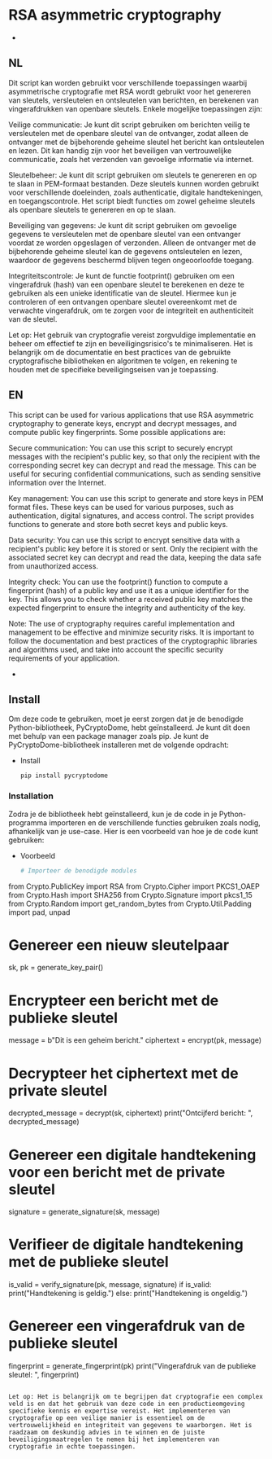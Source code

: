 # RSA asymmetric cryptography
-
NL
-
Dit script kan worden gebruikt voor verschillende toepassingen waarbij asymmetrische cryptografie met RSA wordt gebruikt voor het genereren van sleutels, versleutelen en ontsleutelen van berichten, en berekenen van vingerafdrukken van openbare sleutels. Enkele mogelijke toepassingen zijn:

Veilige communicatie: Je kunt dit script gebruiken om berichten veilig te versleutelen met de openbare sleutel van de ontvanger, zodat alleen de ontvanger met de bijbehorende geheime sleutel het bericht kan ontsleutelen en lezen. Dit kan handig zijn voor het beveiligen van vertrouwelijke communicatie, zoals het verzenden van gevoelige informatie via internet.

Sleutelbeheer: Je kunt dit script gebruiken om sleutels te genereren en op te slaan in PEM-formaat bestanden. Deze sleutels kunnen worden gebruikt voor verschillende doeleinden, zoals authenticatie, digitale handtekeningen, en toegangscontrole. Het script biedt functies om zowel geheime sleutels als openbare sleutels te genereren en op te slaan.

Beveiliging van gegevens: Je kunt dit script gebruiken om gevoelige gegevens te versleutelen met de openbare sleutel van een ontvanger voordat ze worden opgeslagen of verzonden. Alleen de ontvanger met de bijbehorende geheime sleutel kan de gegevens ontsleutelen en lezen, waardoor de gegevens beschermd blijven tegen ongeoorloofde toegang.

Integriteitscontrole: Je kunt de functie footprint() gebruiken om een vingerafdruk (hash) van een openbare sleutel te berekenen en deze te gebruiken als een unieke identificatie van de sleutel. Hiermee kun je controleren of een ontvangen openbare sleutel overeenkomt met de verwachte vingerafdruk, om te zorgen voor de integriteit en authenticiteit van de sleutel.

Let op: Het gebruik van cryptografie vereist zorgvuldige implementatie en beheer om effectief te zijn en beveiligingsrisico's te minimaliseren. Het is belangrijk om de documentatie en best practices van de gebruikte cryptografische bibliotheken en algoritmen te volgen, en rekening te houden met de specifieke beveiligingseisen van je toepassing.



EN
-
This script can be used for various applications that use RSA asymmetric cryptography to generate keys, encrypt and decrypt messages, and compute public key fingerprints. Some possible applications are:

Secure communication: You can use this script to securely encrypt messages with the recipient's public key, so that only the recipient with the corresponding secret key can decrypt and read the message. This can be useful for securing confidential communications, such as sending sensitive information over the Internet.

Key management: You can use this script to generate and store keys in PEM format files. These keys can be used for various purposes, such as authentication, digital signatures, and access control. The script provides functions to generate and store both secret keys and public keys.

Data security: You can use this script to encrypt sensitive data with a recipient's public key before it is stored or sent. Only the recipient with the associated secret key can decrypt and read the data, keeping the data safe from unauthorized access.

Integrity check: You can use the footprint() function to compute a fingerprint (hash) of a public key and use it as a unique identifier for the key. This allows you to check whether a received public key matches the expected fingerprint to ensure the integrity and authenticity of the key.

Note: The use of cryptography requires careful implementation and management to be effective and minimize security risks. It is important to follow the documentation and best practices of the cryptographic libraries and algorithms used, and take into account the specific security requirements of your application.

-

## Install

Om deze code te gebruiken, moet je eerst zorgen dat je de benodigde Python-bibliotheek, PyCryptoDome, hebt geïnstalleerd. Je kunt dit doen met behulp van een package manager zoals pip. Je kunt de PyCryptoDome-bibliotheek installeren met de volgende opdracht:


* Install
  ```
  pip install pycryptodome
  ```

### Installation

Zodra je de bibliotheek hebt geïnstalleerd, kun je de code in je Python-programma importeren en de verschillende functies gebruiken zoals nodig, afhankelijk van je use-case. Hier is een voorbeeld van hoe je de code kunt gebruiken:


* Voorbeeld
   ```py
   # Importeer de benodigde modules
from Crypto.PublicKey import RSA
from Crypto.Cipher import PKCS1_OAEP
from Crypto.Hash import SHA256
from Crypto.Signature import pkcs1_15
from Crypto.Random import get_random_bytes
from Crypto.Util.Padding import pad, unpad

# Genereer een nieuw sleutelpaar
sk, pk = generate_key_pair()

# Encrypteer een bericht met de publieke sleutel
message = b"Dit is een geheim bericht."
ciphertext = encrypt(pk, message)

# Decrypteer het ciphertext met de private sleutel
decrypted_message = decrypt(sk, ciphertext)
print("Ontcijferd bericht: ", decrypted_message)

# Genereer een digitale handtekening voor een bericht met de private sleutel
signature = generate_signature(sk, message)

# Verifieer de digitale handtekening met de publieke sleutel
is_valid = verify_signature(pk, message, signature)
if is_valid:
    print("Handtekening is geldig.")
else:
    print("Handtekening is ongeldig.")

# Genereer een vingerafdruk van de publieke sleutel
fingerprint = generate_fingerprint(pk)
print("Vingerafdruk van de publieke sleutel: ", fingerprint)
   ```

Let op: Het is belangrijk om te begrijpen dat cryptografie een complex veld is en dat het gebruik van deze code in een productieomgeving specifieke kennis en expertise vereist. Het implementeren van cryptografie op een veilige manier is essentieel om de vertrouwelijkheid en integriteit van gegevens te waarborgen. Het is raadzaam om deskundig advies in te winnen en de juiste beveiligingsmaatregelen te nemen bij het implementeren van cryptografie in echte toepassingen.
